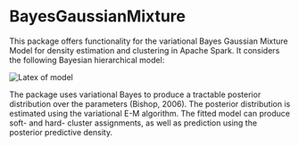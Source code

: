 # BayesGaussianMixture
This package offers functionality for the variational Bayes Gaussian Mixture Model for density estimation and clustering 
in Apache Spark. It considers the following Bayesian hierarchical model:

![Latex of model](https://www.dropbox.com/s/npbm8fk3z1hwyts/BayesGaussianMixtureModel.gif?dl=1)

The package uses variational Bayes to produce a tractable posterior distribution over the parameters (Bishop, 2006). The posterior distribution
is estimated using the variational E-M algorithm. The fitted model can produce soft- and hard- cluster assignments, as well as
prediction using the posterior predictive density.

